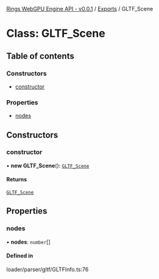 [Rings WebGPU Engine API - v0.0.1](../README.md) / [Exports](../modules.md) / GLTF\_Scene

# Class: GLTF\_Scene

## Table of contents

### Constructors

- [constructor](GLTF_Scene.md#constructor)

### Properties

- [nodes](GLTF_Scene.md#nodes)

## Constructors

### constructor

• **new GLTF_Scene**(): [`GLTF_Scene`](GLTF_Scene.md)

#### Returns

[`GLTF_Scene`](GLTF_Scene.md)

## Properties

### nodes

• **nodes**: `number`[]

#### Defined in

loader/parser/gltf/GLTFInfo.ts:76
